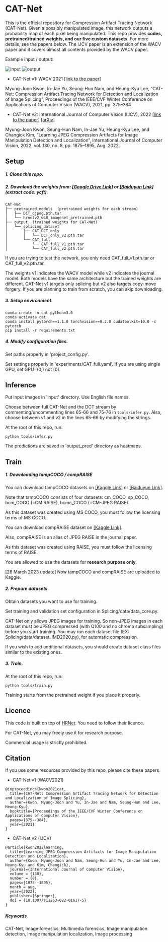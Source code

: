# CAT-Net
This is the official repository for Compression Artifact Tracing Network (CAT-Net). Given a possibly manipulated image, this network outputs a probability map of each pixel being manipulated.
This repo provides <B>codes, pretrained/trained weights, and our five custom datasets</B>. For more details, see the papers below. 
The IJCV paper is an extension of the WACV paper and it covers almost all contents provided by the WACV paper.

Example input / output:

![input](https://github.com/mjkwon2021/CAT-Net/blob/main/github_images/example_input.jpg)
![output](https://github.com/mjkwon2021/CAT-Net/blob/main/github_images/example_output_pred.png)


* CAT-Net v1: WACV 2021 [[link to the paper]](https://openaccess.thecvf.com/content/WACV2021/html/Kwon_CAT-Net_Compression_Artifact_Tracing_Network_for_Detection_and_Localization_of_WACV_2021_paper.html)

Myung-Joon Kwon, In-Jae Yu, Seung-Hun Nam, and Heung-Kyu Lee, “CAT-Net: Compression Artifact Tracing Network for Detection and Localization of Image Splicing”, Proceedings of the IEEE/CVF Winter Conference on Applications of Computer Vision (WACV), 2021, pp. 375–384

* CAT-Net v2: International Journal of Computer Vision (IJCV), 2022 [[link to the paper]](https://link.springer.com/article/10.1007/s11263-022-01617-5) [[arXiv]](https://arxiv.org/abs/2108.12947)

Myung-Joon Kwon, Seung-Hun Nam, In-Jae Yu, Heung-Kyu Lee, and Changick Kim, “Learning JPEG Compression Artifacts for Image Manipulation Detection and Localization”, International Journal of Computer Vision, 2022, vol. 130, no. 8, pp. 1875–1895, Aug. 2022.




## Setup
##### 1. Clone this repo.

##### 2. Download the weights from: [[Google Drive Link]](https://drive.google.com/drive/folders/1hBEfnFtGG6q_srBHVEmbF3fTq0IhP8jq?usp=sharing) or [[Baiduyun Link]](https://pan.baidu.com/s/1hecZC0IZXdgh5WRbRoAytQ) (extract code: ycft).
````
CAT-Net
├── pretrained_models  (pretrained weights for each stream)
│   ├── DCT_djpeg.pth.tar
│   └── hrnetv2_w48_imagenet_pretrained.pth
├── output  (trained weights for CAT-Net)
│   └── splicing_dataset
│       ├── CAT_DCT_only
│       │   └── DCT_only_v2.pth.tar
│       └── CAT_full
│           └── CAT_full_v1.pth.tar
│           └── CAT_full_v2.pth.tar
````
If you are trying to test the network, you only need CAT_full_v1.pth.tar or CAT_full_v2.pth.tar.

The weights v1 indicates the WACV model while v2 indicates the journal model. Both models have the same architecture but the trained weights are different. CAT-Net v1 targets only splicing but v2 also targets copy-move forgery. If you are planning to train from scratch, you can skip downloading.

##### 3. Setup environment.
````
conda create -n cat python=3.6
conda activate cat
conda install pytorch==1.1.0 torchvision==0.3.0 cudatoolkit=10.0 -c pytorch
pip install -r requirements.txt
````

##### 4. Modify configuration files.
Set paths properly in 'project_config.py'.

Set settings properly in 'experiments/CAT_full.yaml'. If you are using single GPU, set GPU=(0,) not (0).


## Inference
Put input images in 'input' directory. Use English file names.

Choose between full CAT-Net and the DCT stream by commenting/uncommenting lines 65-66 and 75-76 in `tools/infer.py`. Also, choose between v1 and v2 in the lines 65-66 by modifying the strings.

At the root of this repo, run:
````
python tools/infer.py
````
The predictions are saved in 'output_pred' directory as heatmaps.

## Train

##### 1. Downloading tampCOCO / compRAISE

You can download tampCOCO datasets on
 [[Kaggle Link]](https://www.kaggle.com/datasets/qsii24/tampcoco)
 or
 [[Baiduyun Link]](https://pan.baidu.com/s/1n9nN6cB0FGxsl6VH53CRwQ?pwd=ycft).


Note that tampCOCO consists of four datasets: cm_COCO, sp_COCO, bcm_COCO (=CM RAISE), bcmc_COCO (=CM-JPEG RAISE).

As this dataset was created using MS COCO, you must follow the licensing terms of MS COCO.

You can download compRAISE dataset on
 [[Kaggle Link]](https://www.kaggle.com/datasets/qsii24/compraise).

Also, compRAISE is an alias of JPEG RAISE in the journal paper.

As this dataset was created using RAISE, you must follow the licensing terms of RAISE.


You are allowed to use the datasets for <B>research purpose only</B>.

[28 March 2023 update] Now tampCOCO and compRAISE are uploaded to Kaggle.

##### 2. Prepare datasets.
Obtain datasets you want to use for training.

Set training and validation set configuration in Splicing/data/data_core.py.

CAT-Net only allows JPEG images for training. 
So non-JPEG images in each dataset must be JPEG compressed (with Q100 and no chroma subsampling) before you start training.
You may run each dataset file (EX: Splicing/data/dataset_IMD2020.py), for automatic compression.

If you wish to add additional datasets, you should create dataset class files similar to the existing ones.



##### 3. Train.
At the root of this repo, run:
````
python tools/train.py
````
Training starts from the pretrained weight if you place it properly.

## Licence
This code is built on top of [HRNet](https://github.com/HRNet/HRNet-Semantic-Segmentation). You need to follow their licence.

For CAT-Net, you may freely use it for research purpose.

Commercial usage is strictly prohibited.



## Citation
If you use some resources provided by this repo, please cite these papers.
* CAT-Net v1 (WACV2021)
````
@inproceedings{kwon2021cat,
  title={CAT-Net: Compression Artifact Tracing Network for Detection and Localization of Image Splicing},
  author={Kwon, Myung-Joon and Yu, In-Jae and Nam, Seung-Hun and Lee, Heung-Kyu},
  booktitle={Proceedings of the IEEE/CVF Winter Conference on Applications of Computer Vision},
  pages={375--384},
  year={2021}
}
````
* CAT-Net v2 (IJCV)
````
@article{kwon2022learning,
  title={Learning JPEG Compression Artifacts for Image Manipulation Detection and Localization},
  author={Kwon, Myung-Joon and Nam, Seung-Hun and Yu, In-Jae and Lee, Heung-Kyu and Kim, Changick},
  journal={International Journal of Computer Vision},
  volume = {130},
  number = {8},
  pages={1875--1895},
  month = aug,
  year={2022},
  publisher={Springer},
  doi = {10.1007/s11263-022-01617-5}
}
````


##### Keywords
CAT-Net, Image forensics, Multimedia forensics, Image manipulation detection, Image manipulation localization, Image processing
